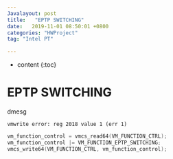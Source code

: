 ```yaml
---
Javalayout: post
title:   "EPTP SWITCHING"
date:   2019-11-01 08:50:01 +0800
categories: "HWProject"
tag: "Intel PT"

---
```


* content
{:toc}




# EPTP SWITCHING

dmesg

```shell
vmwrite error: reg 2018 value 1 (err 1)
```



```C
vm_function_control = vmcs_read64(VM_FUNCTION_CTRL);
vm_function_control |= VM_FUNCTION_EPTP_SWITCHING;
vmcs_write64(VM_FUNCTION_CTRL, vm_function_control);
```

